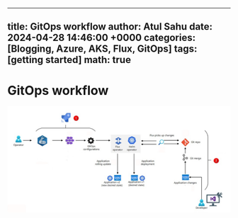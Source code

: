 
---
title: GitOps workflow
author: Atul Sahu
date: 2024-04-28 14:46:00 +0000
categories: [Blogging, Azure, AKS, Flux, GitOps]
tags: [getting started]
math: true
---

# GitOps workflow

![overall](../assets/img/sample/2024-04-28_gitops-aks.jpg)